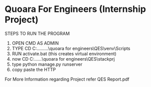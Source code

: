 # Quoara For Engineers (Internship Project)


STEPS TO RUN THE PROGRAM
1. OPEN CMD AS ADMIN
2. TYPE CD C:\...\...\...\quoara for engineers\QES\venv\Scripts
3. RUN activate.bat (this creates virtual environment)
4. now CD C:\..\..\..\quoara for engineers\QES\stackprj 
5. type python manage.py runserver
6. copy paste the HTTP 

For More Information regarding Project refer QES Report.pdf
